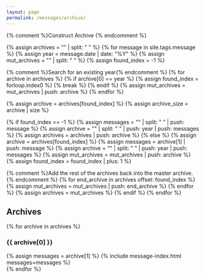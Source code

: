 ```yaml
---
layout: page
permalink: /messages/archive/
---
```


{% comment %}Construct Archive {% endcomment %}

{% assign archives = "" | split: " " %}
{% for message in site.tags.message %}
  {% assign year = message.date | date: "%Y" %}
  {% assign mut_archives = "" | split: " " %}
  {% assign found_index = -1 %}

{% comment %}Search for an existing year{% endcomment %}
  {% for archive in archives %}
    {% if archive[0] == year %}
      {% assign found_index = forloop.index0 %}
      {% break %}
    {% endif %}
    {% assign mut_archives = mut_archives | push: archive %}
  {% endfor %}

  {% assign archive = archives[found_index] %}
  {% assign archive_size = archive | size %}

  {% if found_index == -1  %}
    {% assign messages = "" | split: " " | push: message %}
    {% assign archive = "" | split: " " | push: year | push: messages %}
    {% assign archives = archives | push: archive %}
  {% else %}
    {% assign archive = archives[found_index] %}
    {% assign messages = archive[1] | push: message %}
    {% assign archive = "" | split: " " | push: year | push: messages %}
    {% assign mut_archives = mut_archives | push: archive %}
    {% assign found_index = found_index | plus: 1  %}

{% comment %}Add the rest of the archives back into the master archive.{% endcomment %}
    {% for end_archive in archives offset: found_index %}
      {% assign mut_archives = mut_archives | push: end_archive %}
    {% endfor %}
    {% assign archives = mut_archives %}
  {% endif %}
{% endfor %}

## Archives

{% for archive in archives %}
### {{ archive[0] }}
{% assign messages = archive[1] %}
{% include message-index.html messages=messages %}
<br>
{% endfor %}
